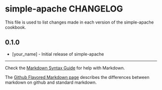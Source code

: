simple-apache CHANGELOG
=======================

This file is used to list changes made in each version of the simple-apache cookbook.

0.1.0
-----
- [your_name] - Initial release of simple-apache

- - -
Check the [Markdown Syntax Guide](http://daringfireball.net/projects/markdown/syntax) for help with Markdown.

The [Github Flavored Markdown page](http://github.github.com/github-flavored-markdown/) describes the differences between markdown on github and standard markdown.
